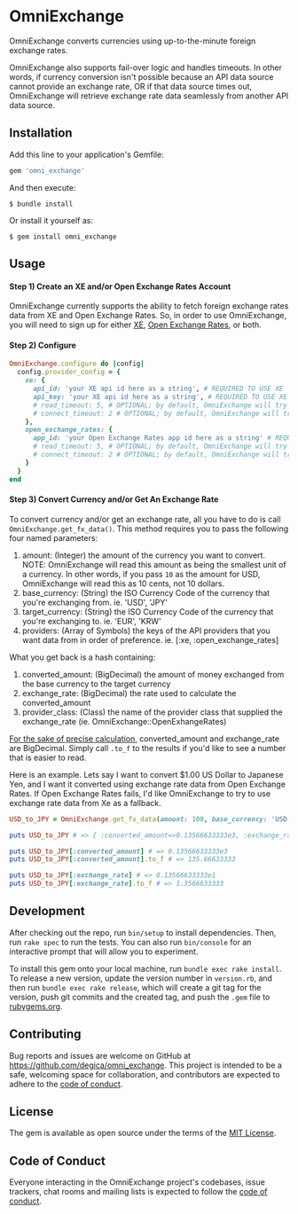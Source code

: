 # OmniExchange

OmniExchange converts currencies using up-to-the-minute foreign exchange rates.

OmniExchange also supports fail-over logic and handles timeouts. In other words, if currency conversion isn't possible because an API data source cannot provide an exchange rate, OR if that data source times out, OmniExchange will retrieve exchange rate data seamlessly from another API data source.

## Installation

Add this line to your application's Gemfile:

```ruby
gem 'omni_exchange'
```

And then execute:

    $ bundle install

Or install it yourself as:

    $ gem install omni_exchange

## Usage

#### **Step 1) Create an XE and/or Open Exchange Rates Account**

OmniExchange currently supports the ability to fetch foreign exchange rates data from XE and Open Exchange Rates. So, in order to use OmniExchange, you will need to sign up for either [XE](https://www.xe.com/xecurrencydata/), [Open Exchange Rates](https://openexchangerates.org/), or both.

#### **Step 2) Configure**

```ruby
OmniExchange.configure do |config|
  config.provider_config = {
    xe: {
      api_id: 'your XE api id here as a string', # REQUIRED TO USE XE
      api_key: 'your XE api id here as a string', # REQUIRED TO USE XE
      # read_timeout: 5, # OPTIONAL; by default, OmniExchange will try to read API data for 5 seconds before timing out
      # connect_timeout: 2 # OPTIONAL; by default, OmniExchange will try to connect to XE for 2 seconds before timing out
    },
    open_exchange_rates: {
      app_id: 'your Open Exchange Rates app id here as a string' # REQUIRED TO USE OPEN EXCHANGE RATES
      # read_timeout: 5, # OPTIONAL; by default, OmniExchange will try to read API data for 5 seconds before timing out
      # connect_timeout: 2 # OPTIONAL; by default, OmniExchange will try to connect to Open Exchange Rates for 2 seconds before timing out
    }
  }
end
```

#### **Step 3) Convert Currency and/or Get An Exchange Rate**

To convert currency and/or get an exchange rate, all you have to do is call `OmniExchange.get_fx_data()`. This method requires you to pass the following four named parameters:
1. amount: (Integer) the amount of the currency you want to convert. NOTE: OmniExchange will read this amount as being the smallest unit of a currency. In other words, if you pass `10` as the amount for USD, OmniExchange will read this as 10 cents, not 10 dollars.
2. base_currency: (String) the ISO Currency Code of the currency that you're exchanging from. ie. 'USD', 'JPY'
3. target_currency: (String) the ISO Currency Code of the currency that you're exchanging to. ie. 'EUR', 'KRW'
4. providers: (Array of Symbols) the keys of the API providers that you want data from in order of preference. ie. [:xe, :open_exchange_rates]

What you get back is a hash containing:
1. converted_amount: (BigDecimal) the amount of money exchanged from the base currency to the target currency
2. exchange_rate: (BigDecimal) the rate used to calculate the converted_amount
3. provider_class: (Class) the name of the provider class that supplied the exchange_rate (ie. OmniExchange::OpenExhangeRates)

[For the sake of precise calculation](https://www.bigbinary.com/blog/handling-money-in-ruby), converted_amount and exchange_rate are BigDecimal. Simply call `.to_f` to the results if you'd like to see a number that is easier to read.


Here is an example. Lets say I want to convert $1.00 US Dollar to Japanese Yen, and I want it converted using exchange rate data from Open Exchange Rates. If Open Exchange Rates fails, I'd like OmniExchange to try to use exchange rate data from Xe as a fallback.

```ruby
USD_to_JPY = OmniExchange.get_fx_data(amount: 100, base_currency: 'USD', target_currency: 'JPY', providers: [:open_exchange_rates, :xe])

puts USD_to_JPY # => { :converted_amount=>0.13566633333e3, :exchange_rate=>0.13566633333e1, :provider_class=>OmniExchange::OpenExchangeRates }

puts USD_to_JPY[:converted_amount] # => 0.13566633333e3
puts USD_to_JPY[:converted_amount].to_f # => 135.66633333

puts USD_to_JPY[:exchange_rate] # => 0.13566633333e1
puts USD_to_JPY[:exchange_rate].to_f # => 1.3566633333

```

## Development

After checking out the repo, run `bin/setup` to install dependencies. Then, run `rake spec` to run the tests. You can also run `bin/console` for an interactive prompt that will allow you to experiment.

To install this gem onto your local machine, run `bundle exec rake install`. To release a new version, update the version number in `version.rb`, and then run `bundle exec rake release`, which will create a git tag for the version, push git commits and the created tag, and push the `.gem` file to [rubygems.org](https://rubygems.org).

## Contributing

Bug reports and issues are welcome on GitHub at https://github.com/degica/omni_exchange. This project is intended to be a safe, welcoming space for collaboration, and contributors are expected to adhere to the [code of conduct](https://github.com/degica/omni_exchange/blob/master/CODE_OF_CONDUCT.md).

## License

The gem is available as open source under the terms of the [MIT License](https://opensource.org/licenses/MIT).

## Code of Conduct

Everyone interacting in the OmniExchange project's codebases, issue trackers, chat rooms and mailing lists is expected to follow the [code of conduct](https://github.com/degica/omni_exchange/blob/master/CODE_OF_CONDUCT.md).
